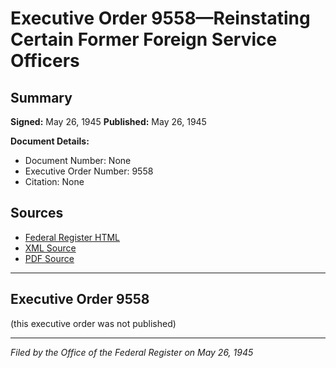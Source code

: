 # Executive Order 9558—Reinstating Certain Former Foreign Service Officers

## Summary

**Signed:** May 26, 1945
**Published:** May 26, 1945

**Document Details:**
- Document Number: None
- Executive Order Number: 9558
- Citation: None

## Sources
- [Federal Register HTML](https://www.presidency.ucsb.edu/documents/executive-order-9558-reinstating-certain-former-foreign-service-officers)
- [XML Source](None)
- [PDF Source](None)

---

## Executive Order 9558

(this executive order was not published)

---

*Filed by the Office of the Federal Register on May 26, 1945*
